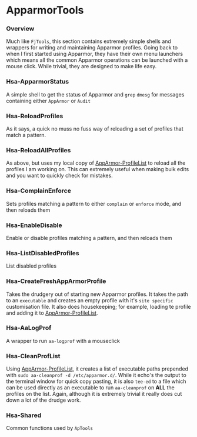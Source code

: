 # ApparmorTools


### Overview
Much like `FjTools`, this section contains extremely simple shells and wrappers for writing and maintaining Apparmor profiles. Going back to when I first started using Apparmor, they have their own menu launchers which means all the common Apparmor operations can be launched with a mouse click. While trivial, they are designed to make life easy.


### Hsa-ApparmorStatus
A simple shell to get the status of Apparmor and `grep` `dmesg` for messages containing either `AppArmor` or `Audit`


### Hsa-ReloadProfiles
As it says, a quick no muss no fuss way of reloading a set of profiles that match a pattern.


### Hsa-ReloadAllProfiles
As above, but uses my local copy of [AppArmor-ProfileList](/AppArmor/AppArmor-ProfileList) to reload all the profiles I am working on. This can extremely useful when making bulk edits and you want to quickly check for mistakes.


### Hsa-ComplainEnforce
Sets profiles matching a pattern to either `complain` or `enforce` mode, and then reloads them


### Hsa-EnableDisable
Enable or disable profiles matching a pattern, and then reloads them


### Hsa-ListDisabledProfiles
List disabled profiles


### Hsa-CreateFreshAppArmorProfile
Takes the drudgery out of starting new Apparmor profiles. It takes the path to an `executable` and creates an empty profile with it's  `site specific` customisation file. It also does housekeeping; for example, loading te profile and adding it to [AppArmor-ProfileList](/AppArmor/AppArmor-ProfileList).


### Hsa-AaLogProf
A wrapper to run `aa-logprof` with a mouseclick

### Hsa-CleanProfList
Using [AppArmor-ProfileList](/AppArmor/AppArmor-ProfileList), it creates a list of executable paths prepended with `sudo aa-cleanprof -d /etc/apparmor.d/`. While it echo's the output to the terminal window for quick copy pasting, it is also `tee-ed` to a file which can be used directly as an executable to run `aa-cleanprof` on **ALL** the profiles on the list. Again, although it is extremely trivial it really does cut down a lot of the drudge work.


### Hsa-Shared
Common functions used by `ApTools`
